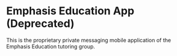 # Emphasis Education App (Deprecated)
This is the proprietary private messaging mobile application of the Emphasis Education tutoring group.